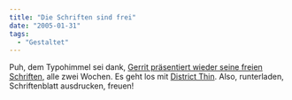 ```yaml
---
title: "Die Schriften sind frei"
date: "2005-01-31"
tags:
  - "Gestaltet"
---
```


Puh, dem Typohimmel sei dank, [Gerrit präsentiert wieder seine freien Schriften](http://praegnanz.de/weblog/509/wieder-da-freie-schriften-alle-zwei-wochen), alle zwei Wochen. Es geht los mit [District Thin](http://praegnanz.de/essays/507/freie-schrift-der-woche-12-district-thin). Also, runterladen, Schriftenblatt ausdrucken, freuen!
